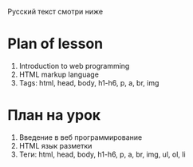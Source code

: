 Русский текст смотри ниже

# Plan of lesson <br/>
1. Introduction to web programming <br/>
2. HTML markup language <br/>
3. Tags: html, head, body, h1-h6, p, a, br, img <br/>

# План на урок <br/>
1. Введение в веб программирование  <br/>
2. HTML язык разметки  <br/>
3. Теги: html, head, body, h1-h6, p, a, br, img, ul, ol, li   <br/>